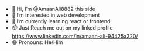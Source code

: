 - 👋 Hi, I’m @AmaanAli8882 this side
- 👀 I’m interested in web development
- 🌱 I’m currently learning react or frontend
- 📫 Just Reach me out on my linked profile - https://www.linkedin.com/in/amaan-ali-94425a320/
- 😄 Pronouns: He/Him
